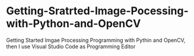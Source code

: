 # Getting-Sratrted-Image-Pocessing-with-Python-and-OpenCV
Getting Started Imgae Processing Programming with Pythin and OpenCV, then I use Visual Studio Code as Programming Editor
